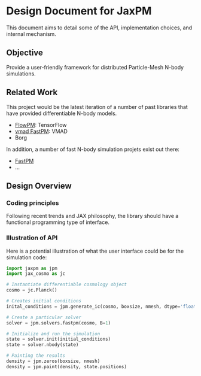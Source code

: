 # Design Document for JaxPM

This document aims to detail some of the API, implementation choices, and internal mechanism.

## Objective

Provide a user-friendly framework for distributed Particle-Mesh N-body simulations.

## Related Work

This project would be the latest iteration of a number of past libraries that have provided differentiable N-body models.

- [FlowPM](https://github.com/DifferentiableUniverseInitiative/flowpm): TensorFlow
- [vmad FastPM](https://github.com/rainwoodman/vmad/blob/master/vmad/lib/fastpm.py): VMAD
- Borg


In addition, a number of fast N-body simulation projets exist out there:
- [FastPM](https://github.com/fastpm/fastpm)
- ...

## Design Overview

### Coding principles

Following recent trends and JAX philosophy, the library should have a functional programming type of interface.


### Illustration of API

Here is a potential illustration of what the user interface could be for the simulation code:
```python
import jaxpm as jpm
import jax_cosmo as jc

# Instantiate differentiable cosmology object
cosmo = jc.Planck()

# Creates initial conditions
inital_conditions = jpm.generate_ic(cosmo, boxsize, nmesh, dtype='float32')

# Create a particular solver
solver = jpm.solvers.fastpm(cosmo, B=1)

# Initialize and run the simulation
state = solver.init(initial_conditions)
state = solver.nbody(state)

# Painting the results
density = jpm.zeros(boxsize, nmesh)
density = jpm.paint(density, state.positions)
```
